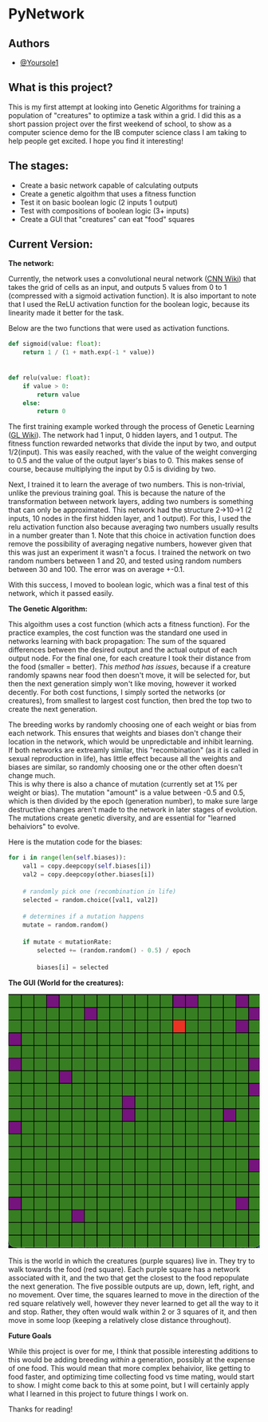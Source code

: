 # PyNetwork

## Authors

- [@Yoursole1](https://github.com/Yoursole1)

## What is this project?

This is my first attempt at looking into Genetic Algorithms
for training a population of "creatures" to optimize a task
within a grid.  I did this as a short passion project over the first
weekend of school, to show as a computer science demo for the IB computer science
class I am taking to help people get excited.  I hope you find it interesting!

The stages:
-
- Create a basic network capable of calculating outputs
- Create a genetic algoithm that uses a fitness function
- Test it on basic boolean logic (2 inputs 1 output)
- Test with compositions of boolean logic (3+ inputs)
- Create a GUI that "creatures" can eat "food" squares

Current Version:
-
**The network:**

Currently, the network uses a convolutional neural network 
([CNN Wiki](https://en.wikipedia.org/wiki/Convolutional_neural_network)) 
that takes the grid of cells as an input, and outputs 5 values from
0 to 1 (compressed with a sigmoid activation function).  It is also 
important to note that I used the ReLU activation function for the 
boolean logic, because its linearity made it better for the task.

Below are the two functions that were used as activation functions.

```python
def sigmoid(value: float):
    return 1 / (1 + math.exp(-1 * value))


def relu(value: float):
    if value > 0:
        return value
    else:
        return 0
```

The first training example worked through the process of Genetic Learning 
([GL Wiki](https://en.wikipedia.org/wiki/Genetic_algorithm)).  The network
had 1 input, 0 hidden layers, and 1 output.  The fitness function
rewarded networks that divide the input by two, and output 1/2(input).
This was easily reached, with the value of the weight converging to 0.5
and the value of the output layer's bias to 0.  This makes sense of course,
because multiplying the input by 0.5 is dividing by two.  

Next, I trained it to learn the average of two numbers.  This is 
non-trivial, unlike the previous training goal.  This is because 
the nature of the transformation between network layers, adding two 
numbers is something that can only be approximated.  This network had 
the structure 2->10->1 (2 inputs, 10 nodes in the first hidden layer, and 1 output).
For this, I used the relu activation function also because averaging 
two numbers usually results in a number greater than 1.  Note that this
choice in activation function does remove the possibility of averaging
negative numbers, however given that this was just an experiment it 
wasn't a focus.  I trained the network on two random numbers between 
1 and 20, and tested using random numbers between 30 and 100.  The error
was on average +-0.1.

With this success, I moved to boolean logic, which was a final test
of this network, which it passed easily.  


**The Genetic Algorithm:**

This algoithm uses a cost function (which acts a fitness function).
For the practice examples, the cost function was the standard one
used in networks learning with back propagation:  The sum of the 
squared differences between the desired output and the actual output 
of each output node.  For the final one, for each creature I took 
their distance from the food (smaller = better).  *This method has issues*, 
because if a creature randomly spawns near food then doesn't move, 
it will be selected for, but then the next generation simply
won't like moving, however it worked decently.  For both cost functions,
I simply sorted the networks (or creatures), from smallest to largest cost function, 
then bred the top two to create the next generation.  

The breeding works by randomly choosing one of each weight or bias
from each network.  This ensures that weights and biases don't 
change their location in the network, which would be unpredictable and 
inhibit learning.  If both networks are extreamly similar, this 
"recombination" (as it is called in sexual reproduction in life),
has little effect because all the weights and biases are similar, 
so randomly choosing one or the other often doesn't change much.  
This is why there is also a chance of mutation (currently set at 1% per
weight or bias).  The mutation "amount" is a value between -0.5 and 0.5,
which is then divided by the epoch (generation number), to make sure 
large destructive changes aren't made to the network in later stages
of evolution.  The mutations create genetic diversity, and 
are essential for "learned behaiviors" to evolve. 

Here is the mutation code for the biases:

```python
for i in range(len(self.biases)):
    val1 = copy.deepcopy(self.biases[i])
    val2 = copy.deepcopy(other.biases[i])

    # randomly pick one (recombination in life)
    selected = random.choice([val1, val2])

    # determines if a mutation happens
    mutate = random.random()

    if mutate < mutationRate:
        selected += (random.random() - 0.5) / epoch

        biases[i] = selected
```
**The GUI (World for the creatures):**

![App Screenshot](https://github.com/Yoursole1/PyNetwork/blob/master/Screen%20Shot%202022-09-22%20at%2012.11.49.png)

This is the world in which the creatures (purple squares) live in.
They try to walk towards the food (red square).  Each purple square
has a network associated with it, and the two that get the closest to the 
food repopulate the next generation.  The five possible outputs are 
up, down, left, right, and no movement.  Over time, the squares learned 
to move in the direction of the red square relatively well, 
however they never learned to get all the way to it and stop.  Rather,
they often would walk within 2 or 3 squares of it, and then move in
some loop (keeping a relatively close distance throughout).  

**Future Goals**

While this project is over for me, I think that possible interesting
additions to this would be adding breeding *within* a generation,
possibly at the expense of one food.  This would mean that more 
complex behaivior, like getting to food faster, and optimizing time
collecting food vs time mating, would start to show.  I might come back to
this at some point, but I will certainly apply what I learned in this
project to future things I work on.  

Thanks for reading!
